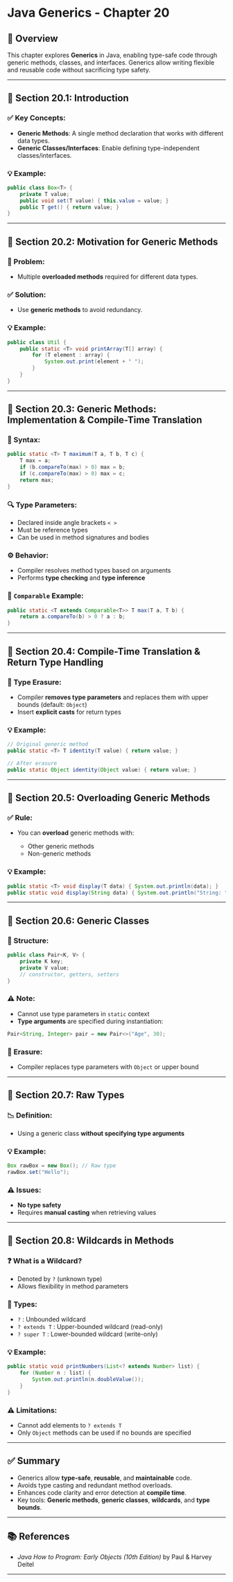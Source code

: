 # Java Generics - Chapter 20

## 📘 Overview

This chapter explores **Generics** in Java, enabling type-safe code through generic methods, classes, and interfaces. Generics allow writing flexible and reusable code without sacrificing type safety.

---

## 🔹 Section 20.1: Introduction

### ✅ Key Concepts:

* **Generic Methods**: A single method declaration that works with different data types.
* **Generic Classes/Interfaces**: Enable defining type-independent classes/interfaces.

### 💡 Example:

```java
public class Box<T> {
    private T value;
    public void set(T value) { this.value = value; }
    public T get() { return value; }
}
```

---

## 🔹 Section 20.2: Motivation for Generic Methods

### 🔄 Problem:

* Multiple **overloaded methods** required for different data types.

### ✅ Solution:

* Use **generic methods** to avoid redundancy.

### 💡 Example:

```java
public class Util {
    public static <T> void printArray(T[] array) {
        for (T element : array) {
            System.out.print(element + " ");
        }
    }
}
```

---

## 🔹 Section 20.3: Generic Methods: Implementation & Compile-Time Translation

### 🧩 Syntax:

```java
public static <T> T maximum(T a, T b, T c) {
    T max = a;
    if (b.compareTo(max) > 0) max = b;
    if (c.compareTo(max) > 0) max = c;
    return max;
}
```

### 🔍 Type Parameters:

* Declared inside angle brackets `< >`
* Must be reference types
* Can be used in method signatures and bodies

### ⚙️ Behavior:

* Compiler resolves method types based on arguments
* Performs **type checking** and **type inference**

### 🔁 `Comparable` Example:

```java
public static <T extends Comparable<T>> T max(T a, T b) {
    return a.compareTo(b) > 0 ? a : b;
}
```

---

## 🔹 Section 20.4: Compile-Time Translation & Return Type Handling

### 🧹 Type Erasure:

* Compiler **removes type parameters** and replaces them with upper bounds (default: `Object`)
* Insert **explicit casts** for return types

### 💡 Example:

```java
// Original generic method
public static <T> T identity(T value) { return value; }

// After erasure
public static Object identity(Object value) { return value; }
```

---

## 🔹 Section 20.5: Overloading Generic Methods

### ✅ Rule:

* You can **overload** generic methods with:

    * Other generic methods
    * Non-generic methods

### 💡 Example:

```java
public static <T> void display(T data) { System.out.println(data); }
public static void display(String data) { System.out.println("String: " + data); }
```

---

## 🔹 Section 20.6: Generic Classes

### 🧱 Structure:

```java
public class Pair<K, V> {
    private K key;
    private V value;
    // constructor, getters, setters
}
```

### ⚠️ Note:

* Cannot use type parameters in `static` context
* **Type arguments** are specified during instantiation:

```java
Pair<String, Integer> pair = new Pair<>("Age", 30);
```

### 🧹 Erasure:

* Compiler replaces type parameters with `Object` or upper bound

---

## 🔹 Section 20.7: Raw Types

### 📉 Definition:

* Using a generic class **without specifying type arguments**

### 💡 Example:

```java
Box rawBox = new Box(); // Raw type
rawBox.set("Hello");
```

### ⚠️ Issues:

* **No type safety**
* Requires **manual casting** when retrieving values

---

## 🔹 Section 20.8: Wildcards in Methods

### ❓ What is a Wildcard?

* Denoted by `?` (unknown type)
* Allows flexibility in method parameters

### 🧭 Types:

* `?` : Unbounded wildcard
* `? extends T` : Upper-bounded wildcard (read-only)
* `? super T` : Lower-bounded wildcard (write-only)

### 💡 Example:

```java
public static void printNumbers(List<? extends Number> list) {
    for (Number n : list) {
        System.out.println(n.doubleValue());
    }
}
```

### ⚠️ Limitations:

* Cannot add elements to `? extends T`
* Only `Object` methods can be used if no bounds are specified

---

## ✅ Summary

* Generics allow **type-safe**, **reusable**, and **maintainable** code.
* Avoids type casting and redundant method overloads.
* Enhances code clarity and error detection at **compile time**.
* Key tools: **Generic methods**, **generic classes**, **wildcards**, and **type bounds**.

---

## 📚 References

* *Java How to Program: Early Objects (10th Edition)* by Paul & Harvey Deitel

---


